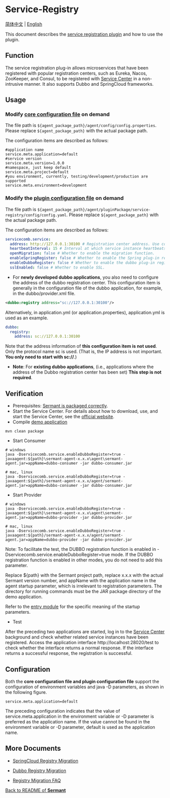# Service-Registry

[简体中文](document-zh.md) | [English](document.md)

This document describes the [service registration plugin](../../../sermant-plugins/sermant-service-registry) and how to use the plugin.

## Function

The service registration plug-in allows microservices that have been registered with popular registration centers, such as Eureka, Nacos, ZooKeeper, and Consul, to be registered with [Service Center](https://github.com/apache/servicecomb-service-center) in a non-intrusive manner. It also supports Dubbo and SpringCloud frameworks.

## Usage

### Modify [core configuration file](../../../sermant-agentcore/sermant-agentcore-config/config/config.properties) on demand

The file path is `${agent_package_path}/agent/config/config.properties`. Please replace `${agent_package_path}` with the actual package path.

The configuration items are described as follows:

```properties
#application name
service.meta.application=default
#service version
service.meta.version=1.0.0
#namespace, just keep default
service.meta.project=default
#you environment, currently, testing/development/production are supported
service.meta.environment=development
```

### Modify the [plugin configuration file](../../../sermant-plugins/sermant-service-registry/config/config.yaml) on demand

The file path is `${agent_package_path}/agent/pluginPackage/service-registry/config/config.yaml`. Please replace `${agent_package_path}` with the actual package path.

The configuration items are described as follows:

```yaml
servicecomb.service:
  address: http://127.0.0.1:30100 # Registration center address. Use commas (,) to separate multiple registration center addresses.
  heartbeatInterval: 15 # Interval at which service instance heartbeats are sent (unit: second)
  openMigration: false # Whether to enable the migration function.
  enableSpringRegister: false # Whether to enable the Spring plug-in registration capability. This capability must be enabled for the Spring Cloud framework and disabled for the Dubbo framework.
  enableDubboRegister: false # Whether to enable the dubbo plug-in registration capability. This capability must be enabled for the dubbo framework and disabled for the spring cloud framework.
  sslEnabled: false # Whether to enable SSL.
```

- For **newly developed dubbo applications**, you also need to configure the address of the dubbo registration center. This configuration item is generally in the configuration file of the dubbo application, for example, in the dubbo/provider.xml file.

```xml
<dubbo:registry address="sc://127.0.0.1:30100"/>
```

Alternatively, in application.yml (or application.properties), application.yml is used as an example.

```yml
dubbo:
  registry:
    address: sc://127.0.0.1:30100
```

Note that the address information of **this configuration item is not used**. Only the protocol name sc is used. (That is, the IP address is not important. **You only need to start with sc://**.)

- **Note**: For **existing dubbo applications**, (i.e., applications where the address of the Dubbo registration center has been set) **This step is not required**.

## Verification

- Prerequisites: [Sermant is packaged correctly](../../README.md#Packaging-Steps).
- Start the Service Center. For details about how to download, use, and start the Service Center, see the [official website](https://github.com/apache/servicecomb-service-center).
- Compile [demo application](../../../sermant-plugins/sermant-service-registry/demo-registry/demo-registry-dubbo)

```shell
mvn clean package
```

- Start Consumer

```shell
# windows
java -Dservicecomb.service.enableDubboRegister=true -javaagent:${path}\sermant-agent-x.x.x\agent\sermant-agent.jar=appName=dubbo-consumer -jar dubbo-consumer.jar

# mac, linux
java -Dservicecomb.service.enableDubboRegister=true -javaagent:${path}/sermant-agent-x.x.x/agent/sermant-agent.jar=appName=dubbo-consumer -jar dubbo-consumer.jar
```

- Start Provider

```shell
# windows
java -Dservicecomb.service.enableDubboRegister=true -javaagent:${path}\sermant-agent-x.x.x\agent\sermant-agent.jar=appName=dubbo-provider -jar dubbo-provider.jar

# mac, linux
java -Dservicecomb.service.enableDubboRegister=true -javaagent:${path}/sermant-agent-x.x.x/agent/sermant-agent.jar=appName=dubbo-provider -jar dubbo-provider.jar
```

Note: To facilitate the test, the DUBBO registration function is enabled in -Dservicecomb.service.enableDubboRegister=true mode. If the DUBBO registration function is enabled in other modes, you do not need to add this parameter.

Replace ${path} with the Sermant project path, replace x.x.x with the actual Sermant version number, and appName with the application name in the agent startup parameter, which is irrelevant to registration parameters. The directory for running commands must be the JAR package directory of the demo application.

Refer to the [entry module](../entrance.md#Startup-Parameters) for the specific meaning of the startup parameters.

- Test

After the preceding two applications are started, log in to the [Service Center](http://127.0.0.1:30103/) background and check whether related service instances have been registered. Access the application interface http://localhost:28020/test to check whether the interface returns a normal response. If the interface returns a successful response, the registration is successful.

## Configuration 

Both the **core configuration file and plugin configuration file** support the configuration of environment variables and java -D parameters, as shown in the following figure.

```properties
service.meta.application=default
```

The preceding configuration indicates that the value of service.meta.application in the environment variable or -D parameter is preferred as the application name. If the value cannot be found in the environment variable or -D parameter, default is used as the application name.

## More Documents

- [SpringCloud Registry Migration](spring-cloud-registry-migiration.md)

- [Dubbo Registry Migration](dubbo-registry-migiration.md)

- [Registry Migration FAQ](FAQ.md)

[Back to README of **Sermant** ](../../README.md)